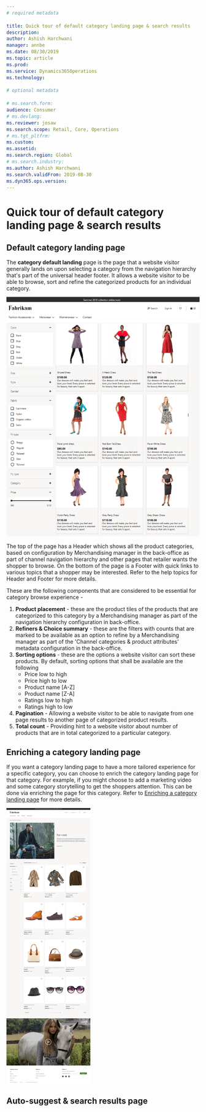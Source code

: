 ```yaml
---
# required metadata

title: Quick tour of default category landing page & search results
description: 
author: Ashish Harchwani
manager: annbe
ms.date: 08/30/2019
ms.topic: article
ms.prod: 
ms.service: Dynamics365Operations
ms.technology: 

# optional metadata

# ms.search.form: 
audience: Consumer
# ms.devlang: 
ms.reviewer: josaw
ms.search.scope: Retail, Core, Operations
# ms.tgt_pltfrm: 
ms.custom: 
ms.assetid: 
ms.search.region: Global
# ms.search.industry: 
ms.author: Ashish Harchwani
ms.search.validFrom: 2019-08-30
ms.dyn365.ops.version: 
---
```


# Quick tour of default category landing page & search results

## Default category landing page

The **category default landing** page is the page that a website visitor generally lands on upon selecting a category from the navigation hierarchy that's part of the universal header footer. It allows a website visitor to be able to browse, sort and refine the categorized products for an individual category. 

  ![Default category landing view](./media/SimpleCategoryLandingDressCategory.png)

The top of the page has a Header which shows all the product categories, based on configuration by Merchandising manager in the back-office as part of channel navigation hierarchy and other pages that retailer wants the shopper to browse. On the bottom of the page is a Footer with quick links to various topics that a shopper may be interested. Refer to the help topics for Header and Footer for more details.

These are the following components that are considered to be essential for category browse experience - 

1. **Product placement** - these are the product tiles of the products that are categorized to this category by a Merchandising manager as part of the navigation hierarchy configuration in back-office.
1. **Refiners & Choice summary** - these are the filters with counts that are marked to be available as an option to refine by  a Merchandising manager as part of the 'Channel categories & product attributes' metadata configuration in the back-office. 
1. **Sorting options** - these are the options a website visitor can sort these products. By default, sorting options that shall be available are the following 
	- Price low to high
	- Price high to low
	- Product name [A-Z]
	- Product name [Z-A]
	- Ratings low to high
	- Ratings high to low
1. **Pagination** - Allowing a website visitor to be able to navigate from one page results to another page of categorized product results. 
1. **Total count** - Providing hint to a website visitor about number of products that are in total categorized to a particular category. 


## Enriching a category landing page

If you want a category landing page to have a more tailored experience for a specific category, you can choose to enrich the category landing page for that category. For example, if you might choose to add a marketing video and some category storytelling to get the shoppers attention. This can be done via enriching the page for this category. Refer to [Enriching a category landing page]() for more details.

 ![Enriched category landing view](./media/CategoryLandingPages.png)

## Auto-suggest & search results page

